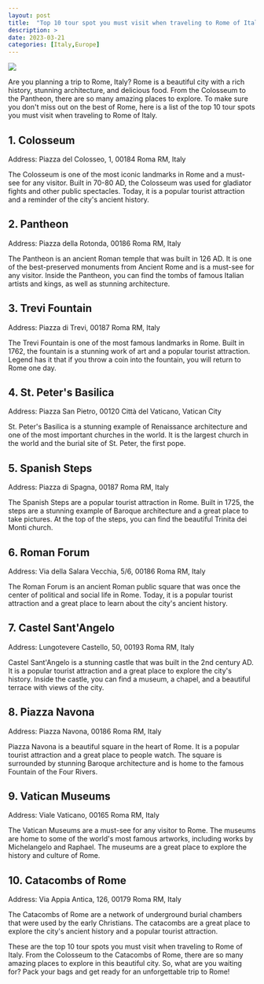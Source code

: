 ```yaml
---
layout: post
title:  "Top 10 tour spot you must visit when traveling to Rome of Italy"
description: >
date: 2023-03-21
categories: [Italy,Europe]
---
```

<img src="https://source.unsplash.com/1600x900/?rome">

Are you planning a trip to Rome, Italy? Rome is a beautiful city with a rich history, stunning architecture, and delicious food. From the Colosseum to the Pantheon, there are so many amazing places to explore. To make sure you don't miss out on the best of Rome, here is a list of the top 10 tour spots you must visit when traveling to Rome of Italy.

## 1. Colosseum
Address: Piazza del Colosseo, 1, 00184 Roma RM, Italy

The Colosseum is one of the most iconic landmarks in Rome and a must-see for any visitor. Built in 70-80 AD, the Colosseum was used for gladiator fights and other public spectacles. Today, it is a popular tourist attraction and a reminder of the city's ancient history.

## 2. Pantheon
Address: Piazza della Rotonda, 00186 Roma RM, Italy

The Pantheon is an ancient Roman temple that was built in 126 AD. It is one of the best-preserved monuments from Ancient Rome and is a must-see for any visitor. Inside the Pantheon, you can find the tombs of famous Italian artists and kings, as well as stunning architecture.

## 3. Trevi Fountain
Address: Piazza di Trevi, 00187 Roma RM, Italy

The Trevi Fountain is one of the most famous landmarks in Rome. Built in 1762, the fountain is a stunning work of art and a popular tourist attraction. Legend has it that if you throw a coin into the fountain, you will return to Rome one day.

## 4. St. Peter's Basilica
Address: Piazza San Pietro, 00120 Città del Vaticano, Vatican City

St. Peter's Basilica is a stunning example of Renaissance architecture and one of the most important churches in the world. It is the largest church in the world and the burial site of St. Peter, the first pope.

## 5. Spanish Steps
Address: Piazza di Spagna, 00187 Roma RM, Italy

The Spanish Steps are a popular tourist attraction in Rome. Built in 1725, the steps are a stunning example of Baroque architecture and a great place to take pictures. At the top of the steps, you can find the beautiful Trinita dei Monti church.

## 6. Roman Forum
Address: Via della Salara Vecchia, 5/6, 00186 Roma RM, Italy

The Roman Forum is an ancient Roman public square that was once the center of political and social life in Rome. Today, it is a popular tourist attraction and a great place to learn about the city's ancient history.

## 7. Castel Sant'Angelo
Address: Lungotevere Castello, 50, 00193 Roma RM, Italy

Castel Sant'Angelo is a stunning castle that was built in the 2nd century AD. It is a popular tourist attraction and a great place to explore the city's history. Inside the castle, you can find a museum, a chapel, and a beautiful terrace with views of the city.

## 8. Piazza Navona
Address: Piazza Navona, 00186 Roma RM, Italy

Piazza Navona is a beautiful square in the heart of Rome. It is a popular tourist attraction and a great place to people watch. The square is surrounded by stunning Baroque architecture and is home to the famous Fountain of the Four Rivers.

## 9. Vatican Museums
Address: Viale Vaticano, 00165 Roma RM, Italy

The Vatican Museums are a must-see for any visitor to Rome. The museums are home to some of the world's most famous artworks, including works by Michelangelo and Raphael. The museums are a great place to explore the history and culture of Rome.

## 10. Catacombs of Rome
Address: Via Appia Antica, 126, 00179 Roma RM, Italy

The Catacombs of Rome are a network of underground burial chambers that were used by the early Christians. The catacombs are a great place to explore the city's ancient history and a popular tourist attraction.

These are the top 10 tour spots you must visit when traveling to Rome of Italy. From the Colosseum to the Catacombs of Rome, there are so many amazing places to explore in this beautiful city. So, what are you waiting for? Pack your bags and get ready for an unforgettable trip to Rome!